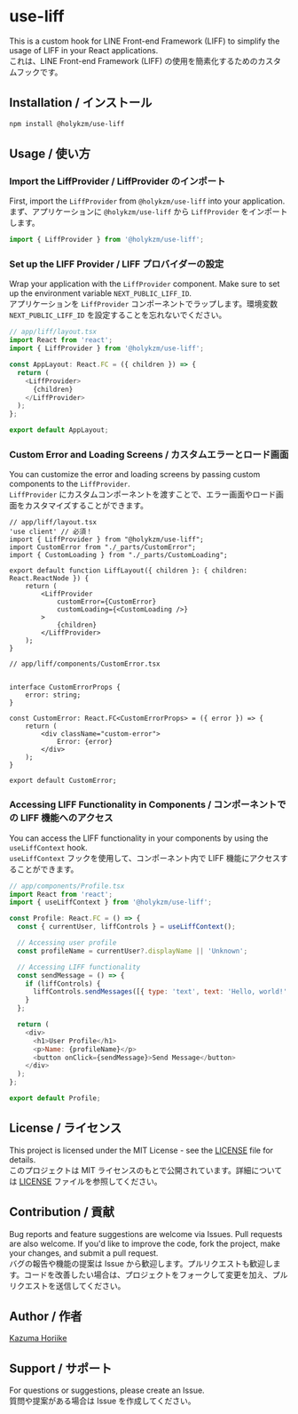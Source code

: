 
# use-liff

This is a custom hook for LINE Front-end Framework (LIFF) to simplify the usage of LIFF in your React applications.  
これは、LINE Front-end Framework (LIFF) の使用を簡素化するためのカスタムフックです。

## Installation / インストール

```bash
npm install @holykzm/use-liff
```

## Usage / 使い方

### Import the LiffProvider / LiffProvider のインポート

First, import the `LiffProvider` from `@holykzm/use-liff` into your application.  
まず、アプリケーションに `@holykzm/use-liff` から `LiffProvider` をインポートします。

```javascript
import { LiffProvider } from '@holykzm/use-liff';
```

### Set up the LIFF Provider / LIFF プロバイダーの設定

Wrap your application with the `LiffProvider` component. Make sure to set up the environment variable `NEXT_PUBLIC_LIFF_ID`.  
アプリケーションを `LiffProvider` コンポーネントでラップします。環境変数 `NEXT_PUBLIC_LIFF_ID` を設定することを忘れないでください。

```javascript
// app/liff/layout.tsx
import React from 'react';
import { LiffProvider } from '@holykzm/use-liff';

const AppLayout: React.FC = ({ children }) => {
  return (
    <LiffProvider>
      {children}
    </LiffProvider>
  );
};

export default AppLayout;
```

### Custom Error and Loading Screens / カスタムエラーとロード画面

You can customize the error and loading screens by passing custom components to the `LiffProvider`.  
`LiffProvider` にカスタムコンポーネントを渡すことで、エラー画面やロード画面をカスタマイズすることができます。

```tsx
// app/liff/layout.tsx
'use client' // 必須！
import { LiffProvider } from "@holykzm/use-liff";
import CustomError from "./_parts/CustomError";
import { CustomLoading } from "./_parts/CustomLoading";

export default function LiffLayout({ children }: { children: React.ReactNode }) {
    return (
        <LiffProvider
            customError={CustomError}
            customLoading={<CustomLoading />}
        >
            {children}
        </LiffProvider>
    );
}

```

```tsx
// app/liff/components/CustomError.tsx


interface CustomErrorProps {
    error: string;
}

const CustomError: React.FC<CustomErrorProps> = ({ error }) => {
    return (
        <div className="custom-error">
            Error: {error}
        </div>
    );
}

export default CustomError;

```

### Accessing LIFF Functionality in Components / コンポーネントでの LIFF 機能へのアクセス

You can access the LIFF functionality in your components by using the `useLiffContext` hook.  
`useLiffContext` フックを使用して、コンポーネント内で LIFF 機能にアクセスすることができます。

```javascript
// app/components/Profile.tsx
import React from 'react';
import { useLiffContext } from '@holykzm/use-liff';

const Profile: React.FC = () => {
  const { currentUser, liffControls } = useLiffContext();

  // Accessing user profile
  const profileName = currentUser?.displayName || 'Unknown';

  // Accessing LIFF functionality
  const sendMessage = () => {
    if (liffControls) {
      liffControls.sendMessages([{ type: 'text', text: 'Hello, world!' }]);
    }
  };

  return (
    <div>
      <h1>User Profile</h1>
      <p>Name: {profileName}</p>
      <button onClick={sendMessage}>Send Message</button>
    </div>
  );
};

export default Profile;
```

## License / ライセンス

This project is licensed under the MIT License - see the [LICENSE](./LICENSE) file for details.  
このプロジェクトは MIT ライセンスのもとで公開されています。詳細については [LICENSE](./LICENSE) ファイルを参照してください。

## Contribution / 貢献

Bug reports and feature suggestions are welcome via Issues. Pull requests are also welcome. If you'd like to improve the code, fork the project, make your changes, and submit a pull request.  
バグの報告や機能の提案は Issue から歓迎します。プルリクエストも歓迎します。コードを改善したい場合は、プロジェクトをフォークして変更を加え、プルリクエストを送信してください。

## Author / 作者

[Kazuma Horiike](https://github.com/holykzm)

## Support / サポート

For questions or suggestions, please create an Issue.  
質問や提案がある場合は Issue を作成してください。

